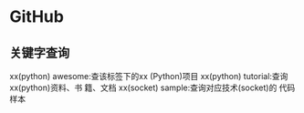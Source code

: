 # GitHub
## 关键字查询
xx(python) awesome:查该标签下的xx
(Python)项目
xx(python) tutorial:查询xx(python)资料、书
籍、文档
xx(socket)
sample:查询对应技术(socket)的
代码样本
